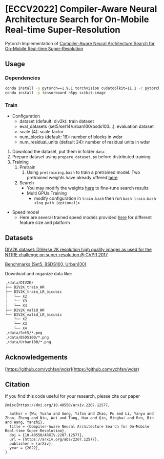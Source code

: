 # [ECCV2022] Compiler-Aware Neural Architecture Search for On-Mobile Real-time Super-Resolution

Pytorch Implementation of  [Compiler-Aware Neural Architecture Search for On-Mobile Real-time Super-Resolution](https://arxiv.org/abs/2207.12577)


## Usage

### Dependencies

```bash
conda install -y pytorch==1.9.1 torchvision cudatoolkit=11.1 -c pytorch -c conda-forge -c nvidia
conda install -y tensorboard h5py scikit-image
```

### Train

- Configuration
    - dataset (default: div2k): train dataset
    - eval_datasets (set5/set14/urban100/bsds100...): evaluation dataset
    - scale (4): scale factor
    - num_blocks (default: 16): number of blocks in wdsr
    - num_residual_units (default 24): number of residual units in wdsr
1. Download the dataset, put them in folder `data`
2. Prepare dataset using `prepare_dataset.py` before distributed training
3. Training
   1. Pretrain
      1. Using `pretraining.bash` to train a pretrained model. Two pretrained weights have already offered [here](models/pretrained_weights)
   2. Search
       - You may modify the weights [here](loss_config.py) to fine-tune search results
       - Multi GPUs Training
           - modify configuration in `train.bash` then run `bash train.bash <log path (optional)>`
- Speed model
  - Here are several trained speed models provided [here](speed_models/weights) for different feature size and platform


## Datasets

[DIV2K dataset: DIVerse 2K resolution high quality images as used for the NTIRE challenge on super-resolution @ CVPR 2017](https://data.vision.ee.ethz.ch/cvl/DIV2K/)

[Benchmarks (Set5, BSDS100, Urban100)](http://vllab.ucmerced.edu/wlai24/LapSRN/results/SR_testing_datasets.zip)

Download and organize data like:

```bash
./data/DIV2K/
├── DIV2K_train_HR
├── DIV2K_train_LR_bicubic
│   └── X2
│   └── X3
│   └── X4
├── DIV2K_valid_HR
└── DIV2K_valid_LR_bicubic
    └── X2
    └── X3
    └── X4
./data/Set5/*.png
./data/BSDS100/*.png
./data/Urban100/*.png
```

## Acknowledgements
[https://github.com/ychfan/wdsr](https://github.com/ychfan/wdsr)



## Citation

If you find this code useful for your research, please cite our paper

```
@misc{https://doi.org/10.48550/arxiv.2207.12577,

  author = {Wu, Yushu and Gong, Yifan and Zhao, Pu and Li, Yanyu and Zhan, Zheng and Niu, Wei and Tang, Hao and Qin, Minghai and Ren, Bin and Wang, Yanzhi},
  title = {Compiler-Aware Neural Architecture Search for On-Mobile Real-time Super-Resolution},
  doi = {10.48550/ARXIV.2207.12577},
  url = {https://arxiv.org/abs/2207.12577},
  publisher = {arXiv},
  year = {2022},
}
```